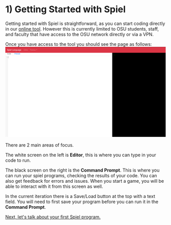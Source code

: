# 1) Getting Started with Spiel

Getting started with Spiel is straightforward, as you can start coding directly in our [online tool](http://access.engr.orst.edu:5168/). However this is currently limited to OSU students, staff, and faculty that have access to the OSU network directly or via a VPN.


Once you have access to the tool you should see the page as follows:
![The Spiel online tool.](../imgs/editor-blank.png)

There are 2 main areas of focus.

The white screen on the left is **Editor**, this is where you can type in your code to run.

The black screen on the right is the **Command Prompt**. This is where you can run your spiel programs, checking the results of your code. You can also get feedback for errors and issues. When you start a game, you will be able to interact with it from this screen as well.

In the current iteration there is a Save/Load button at the top with a text field. You will need to first save your program before you can run it in the **Command Prompt**.

[Next, let's talk about your first Spiel program.](Intro)
